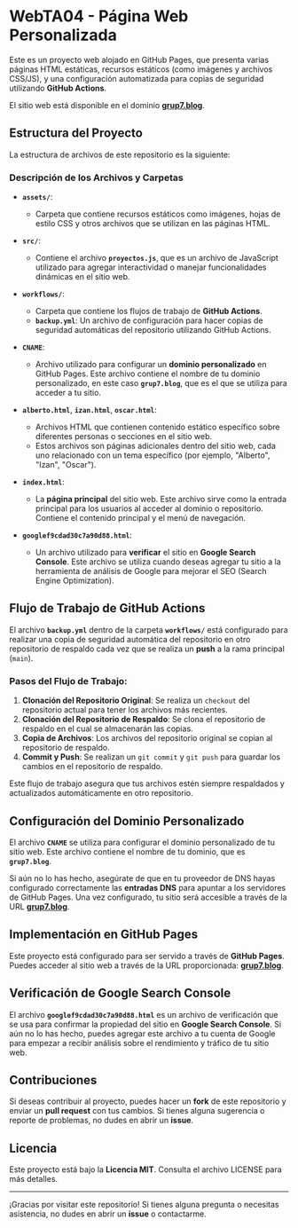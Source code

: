 # WebTA04 - Página Web Personalizada

Este es un proyecto web alojado en GitHub Pages, que presenta varias páginas HTML estáticas, recursos estáticos (como imágenes y archivos CSS/JS), y una configuración automatizada para copias de seguridad utilizando **GitHub Actions**.

El sitio web está disponible en el dominio **[grup7.blog](http://grup7.blog)**.

## Estructura del Proyecto

La estructura de archivos de este repositorio es la siguiente:


### Descripción de los Archivos y Carpetas

- **`assets/`**:
  - Carpeta que contiene recursos estáticos como imágenes, hojas de estilo CSS y otros archivos que se utilizan en las páginas HTML.
  
- **`src/`**:
  - Contiene el archivo **`proyectos.js`**, que es un archivo de JavaScript utilizado para agregar interactividad o manejar funcionalidades dinámicas en el sitio web.
  
- **`workflows/`**:
  - Carpeta que contiene los flujos de trabajo de **GitHub Actions**.
  - **`backup.yml`**: Un archivo de configuración para hacer copias de seguridad automáticas del repositorio utilizando GitHub Actions.

- **`CNAME`**:
  - Archivo utilizado para configurar un **dominio personalizado** en GitHub Pages. Este archivo contiene el nombre de tu dominio personalizado, en este caso **`grup7.blog`**, que es el que se utiliza para acceder a tu sitio.

- **`alberto.html`**, **`izan.html`**, **`oscar.html`**:
  - Archivos HTML que contienen contenido estático específico sobre diferentes personas o secciones en el sitio web. 
  - Estos archivos son páginas adicionales dentro del sitio web, cada uno relacionado con un tema específico (por ejemplo, "Alberto", "Izan", "Oscar").

- **`index.html`**:
  - La **página principal** del sitio web. Este archivo sirve como la entrada principal para los usuarios al acceder al dominio o repositorio. Contiene el contenido principal y el menú de navegación.

- **`googlef9cdad30c7a90d88.html`**:
  - Un archivo utilizado para **verificar** el sitio en **Google Search Console**. Este archivo se utiliza cuando deseas agregar tu sitio a la herramienta de análisis de Google para mejorar el SEO (Search Engine Optimization).

## Flujo de Trabajo de GitHub Actions

El archivo **`backup.yml`** dentro de la carpeta **`workflows/`** está configurado para realizar una copia de seguridad automática del repositorio en otro repositorio de respaldo cada vez que se realiza un **push** a la rama principal (`main`). 

### Pasos del Flujo de Trabajo:
1. **Clonación del Repositorio Original**: Se realiza un `checkout` del repositorio actual para tener los archivos más recientes.
2. **Clonación del Repositorio de Respaldo**: Se clona el repositorio de respaldo en el cual se almacenarán las copias.
3. **Copia de Archivos**: Los archivos del repositorio original se copian al repositorio de respaldo.
4. **Commit y Push**: Se realizan un `git commit` y `git push` para guardar los cambios en el repositorio de respaldo.

Este flujo de trabajo asegura que tus archivos estén siempre respaldados y actualizados automáticamente en otro repositorio.

## Configuración del Dominio Personalizado

El archivo **`CNAME`** se utiliza para configurar el dominio personalizado de tu sitio web. Este archivo contiene el nombre de tu dominio, que es **`grup7.blog`**.

Si aún no lo has hecho, asegúrate de que en tu proveedor de DNS hayas configurado correctamente las **entradas DNS** para apuntar a los servidores de GitHub Pages. Una vez configurado, tu sitio será accesible a través de la URL **[grup7.blog](http://grup7.blog)**.

## Implementación en GitHub Pages

Este proyecto está configurado para ser servido a través de **GitHub Pages**. Puedes acceder al sitio web a través de la URL proporcionada: **[grup7.blog](http://grup7.blog)**.

## Verificación de Google Search Console

El archivo **`googlef9cdad30c7a90d88.html`** es un archivo de verificación que se usa para confirmar la propiedad del sitio en **Google Search Console**. Si aún no lo has hecho, puedes agregar este archivo a tu cuenta de Google para empezar a recibir análisis sobre el rendimiento y tráfico de tu sitio web.

## Contribuciones

Si deseas contribuir al proyecto, puedes hacer un **fork** de este repositorio y enviar un **pull request** con tus cambios. Si tienes alguna sugerencia o reporte de problemas, no dudes en abrir un **issue**.

## Licencia

Este proyecto está bajo la **Licencia MIT**. Consulta el archivo LICENSE para más detalles.

---

¡Gracias por visitar este repositorio! Si tienes alguna pregunta o necesitas asistencia, no dudes en abrir un **issue** o contactarme.

